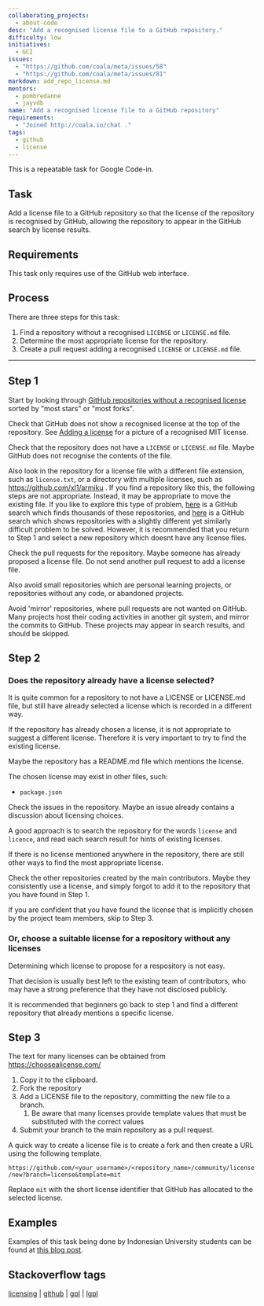 ```yaml
---
collaborating_projects:
  - about-code
desc: "Add a recognised license file to a GitHub repository."
difficulty: low
initiatives:
  - GCI
issues:
  - "https://github.com/coala/meta/issues/58"
  - "https://github.com/coala/meta/issues/81"
markdown: add_repo_license.md
mentors:
  - pombredanne
  - jayvdb
name: "Add a recognised license file to a GitHub repository"
requirements:
  - "Joined http://coala.io/chat ."
tags:
  - github
  - license
---
```

This is a repeatable task for Google Code-in.

## Task

Add a license file to a GitHub repository so that the license
of the repository is recognised by GitHub, allowing the repository
to appear in the GitHub search by license results.

## Requirements

This task only requires use of the GitHub web interface.

## Process

There are three steps for this task:

1. Find a repository without a recognised `LICENSE` or `LICENSE.md` file.
2. Determine the most appropriate license for the repository.
3. Create a pull request adding a recognised `LICENSE` or `LICENSE.md` file.

----

## Step 1

Start by looking through
[GitHub repositories without a recognised license](https://github.com/search?o=desc&q=-license%3Amit+-license%3Aapache-2.0+-license%3Absd-3-clause+-license%3Agpl+-license%3Acc+-license%3Algpl&s=stars&type=Repositories&utf8=%E2%9C%93)
sorted by "most stars" or "most forks".

Check that GitHub does not show a recognised license at the top of the repository.
See [Adding a license](https://help.github.com/articles/adding-a-license-to-a-repository/)
for a picture of a recognised MIT license.

Check that the repository does not have a `LICENSE` or `LICENSE.md` file.
Maybe GitHub does not recognise the contents of the file.

Also look in the repository for a license file with a different file extension,
such as `license.txt`, or a directory with multiple licenses,
such as https://github.com/xl1/armiku .
If you find a repository like this, the following steps are not appropriate.
Instead, it may be appropriate to move the existing file.
If you like to explore this type of problem,
[here](https://github.com/search?utf8=%E2%9C%93&q=-license%3Amit+-license%3Aapache-2.0+-license%3Absd-3-clause+-license%3Agpl+-license%3Acc+-license%3Algpl+path%3ALICENSE+license&type=Code)
is a GitHub search which finds thousands of these repositories, and
[here](https://github.com/search?utf8=%E2%9C%93&q=-license%3Amit+%22Permission+is+hereby+granted%2C+free+of+charge%2C+to+any+person+obtaining%22&type=Repositories)
is a GitHub search which shows repositories with a slightly different yet
similarly difficult problem to be solved.
However, it is recommended that you return to Step 1 and select a new repository
which doesnt have any license files.

Check the pull requests for the repository.
Maybe someone has already proposed a license file.
Do not send another pull request to add a license file.

Also avoid small repositories which are personal learning projects,
or repositories without any code, or abandoned projects.

Avoid 'mirror' repositories, where pull requests are not wanted on GitHub.
Many projects host their coding activities in another git system, and mirror
the commits to GitHub.  These projects may appear in search results, and
should be skipped.

## Step 2

### Does the repository already have a license selected?

It is quite common for a repository to not have a LICENSE or LICENSE.md
file, but still have already selected a license which is recorded
in a different way.

If the repository has already chosen a license, it is not appropriate
to suggest a different license.  Therefore it is very important to
try to find the existing license.

Maybe the repository has a README.md file which mentions the license.

The chosen license may exist in other files, such:
- `package.json`

Check the issues in the repository.
Maybe an issue already contains a discussion about licensing choices.

A good approach is to search the repository for the words `license`
and `licence`, and read each search result for hints of existing
licenses.

If there is no license mentioned anywhere in the repository,
there are still other ways to find the most appropriate license.

Check the other repositories created by the main contributors.
Maybe they consistently use a license, and simply forgot to add
it to the repository that you have found in Step 1.

If you are confident that you have found the license that is implicitly chosen by the project team members, skip to Step 3.

### Or, choose a suitable license for a repository without any licenses

Determining which license to propose for a respository is not easy.

That decision is usually best left to the existing team of contributors,
who may have a strong preference that they have not disclosed publicly.

It is recommended that beginners go back to step 1 and find a different repository that already mentions a specific license.

## Step 3

The text for many licenses can be obtained from https://choosealicense.com/

1. Copy it to the clipboard.
2. Fork the repository
3. Add a LICENSE file to the repository, committing the new file to a branch.
   1. Be aware that many licenses provide template values that must be substituted with the correct values
4. Submit your branch to the main repository as a pull request.

A quick way to create a license file is to create a fork and then create a URL
using the following template.

`https://github.com/<your_username>/<repository_name>/community/license/new?branch=license&template=mit`

Replace `mit` with the short license identifier that GitHub has allocated to the selected license.

## Examples

Examples of this task being done by Indonesian University students can be found at
[this blog post](http://besutkode.org/elimination/2016/11/01/31-october-elimination-results/).

## Stackoverflow tags

[licensing](https://stackoverflow.com/questions/tagged/licensing) |
[github](https://stackoverflow.com/questions/tagged/github) |
[gpl](https://stackoverflow.com/questions/tagged/gpl) |
[lgpl](https://stackoverflow.com/questions/tagged/lgpl)
